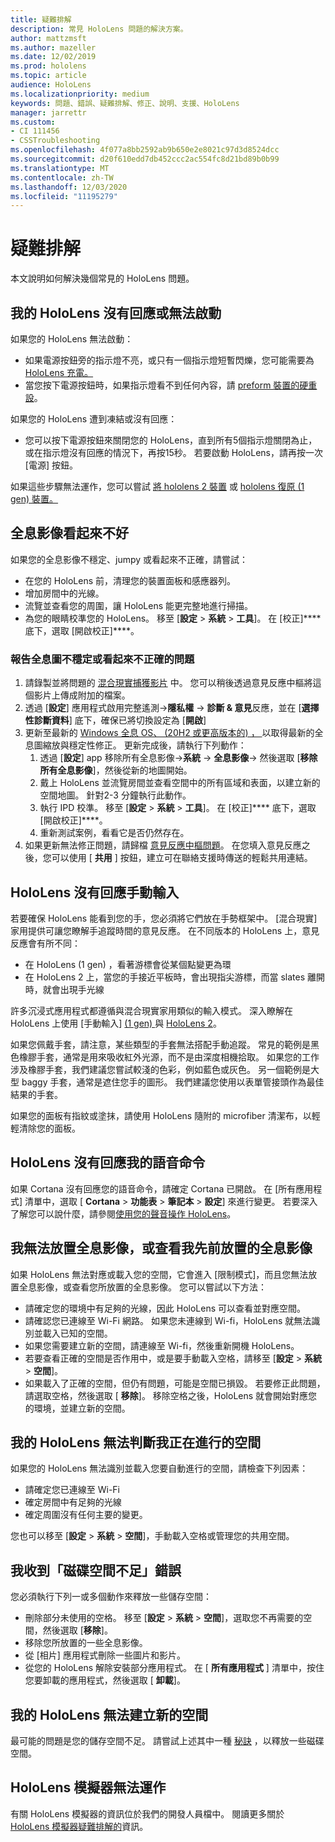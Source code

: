 ```yaml
---
title: 疑難排解
description: 常見 HoloLens 問題的解決方案。
author: mattzmsft
ms.author: mazeller
ms.date: 12/02/2019
ms.prod: hololens
ms.topic: article
audience: HoloLens
ms.localizationpriority: medium
keywords: 問題、錯誤、疑難排解、修正、說明、支援、HoloLens
manager: jarrettr
ms.custom:
- CI 111456
- CSSTroubleshooting
ms.openlocfilehash: 4f077a8bb2592ab9b650e2e8021c97d3d8524dcc
ms.sourcegitcommit: d20f610edd7db452ccc2ac554fc8d21bd89b0b99
ms.translationtype: MT
ms.contentlocale: zh-TW
ms.lasthandoff: 12/03/2020
ms.locfileid: "11195279"
---
```

# 疑難排解

本文說明如何解決幾個常見的 HoloLens 問題。

## 我的 HoloLens 沒有回應或無法啟動

如果您的 HoloLens 無法啟動：

- 如果電源按鈕旁的指示燈不亮，或只有一個指示燈短暫閃爍，您可能需要為 [HoloLens 充電。](hololens-recovery.md#charge-the-device)
- 當您按下電源按鈕時，如果指示燈看不到任何內容，請 [preform 裝置的硬重設](hololens-recovery.md#hard-reset-procedure)。

如果您的 HoloLens 遭到凍結或沒有回應：

- 您可以按下電源按鈕來關閉您的 HoloLens，直到所有5個指示燈關閉為止，或在指示燈沒有回應的情況下，再按15秒。 若要啟動 HoloLens，請再按一次 [電源] 按鈕。

如果這些步驟無法運作，您可以嘗試 [將 hololens 2 裝置](hololens-recovery.md) 或 [hololens 復原 (1 gen) 裝置。](hololens1-recovery.md)

## 全息影像看起來不好

如果您的全息影像不穩定、jumpy 或看起來不正確，請嘗試：

- 在您的 HoloLens 前，清理您的裝置面板和感應器列。
- 增加房間中的光線。
- 流覽並查看您的周圍，讓 HoloLens 能更完整地進行掃描。
- 為您的眼睛校準您的 HoloLens。 移至 [**設定**  >  **系統**  >  **工具**]。 在 [校正]**** 底下，選取 [開啟校正]****。
 
### 報告全息圖不穩定或看起來不正確的問題
 
1. 請錄製並將問題的 [混合現實捕獲影片](holographic-photos-and-videos.md#capture-a-mixed-reality-video) 中。 您可以稍後透過意見反應中樞將這個影片上傳成附加的檔案。  
1. 透過 [**設定**] 應用程式啟用完整遙測->**隱私權**  ->  **診斷 & 意見**反應，並在 [**選擇性診斷資料**] 底下，確保已將切換設定為 [**開啟**]
1. 更新至最新的 [Windows 全息 OS、 (20H2 或更高版本的) ， ](hololens-release-notes.md#windows-holographic-version-20h2)以取得最新的全息圖縮放與穩定性修正。 更新完成後，請執行下列動作：
    1. 透過 [**設定**] app 移除所有全息影像->**系統**  ->  **全息影像**-> 然後選取 [**移除所有全息影像**]，然後從新的地圖開始。
    1. 戴上 HoloLens 並流覽房間並查看空間中的所有區域和表面，以建立新的空間地圖。 針對2-3 分鐘執行此動作。
    1. 執行 IPD 校準。 移至 [**設定**  >  **系統**  >  **工具**]。 在 [校正]**** 底下，選取 [開啟校正]****。
    1. 重新測試案例，看看它是否仍然存在。
1. 如果更新無法修正問題，請歸檔 [意見反應中樞問題](hololens-feedback.md)。 在您填入意見反應之後，您可以使用 [ **共用** ] 按鈕，建立可在聯絡支援時傳送的輕鬆共用連結。

## HoloLens 沒有回應手動輸入

若要確保 HoloLens 能看到您的手，您必須將它們放在手勢框架中。  [混合現實] 家用提供可讓您瞭解手追蹤時間的意見反應。  在不同版本的 HoloLens 上，意見反應會有所不同：
- 在 HoloLens (1 gen) ，看著游標會從某個點變更為環
- 在 HoloLens 2 上，當您的手接近平板時，會出現指尖游標，而當 slates 離開時，就會出現手光線

許多沉浸式應用程式都遵循與混合現實家用類似的輸入模式。  深入瞭解在 HoloLens 上使用 [手動輸入] [ (1 gen) ](hololens1-basic-usage.md#use-hololens-with-your-hands) 與 [HoloLens 2](hololens2-basic-usage.md#the-hand-tracking-frame)。

如果您佩戴手套，請注意，某些類型的手套無法搭配手動追蹤。  常見的範例是黑色橡膠手套，通常是用來吸收紅外光源，而不是由深度相機拾取。  如果您的工作涉及橡膠手套，我們建議您嘗試較淺的色彩，例如藍色或灰色。  另一個範例是大型 baggy 手套，通常是遮住您手的圖形。 我們建議您使用以表單管接頭作為最佳結果的手套。

如果您的面板有指紋或塗抹，請使用 HoloLens 隨附的 microfiber 清潔布，以輕輕清除您的面板。

## HoloLens 沒有回應我的語音命令

如果 Cortana 沒有回應您的語音命令，請確定 Cortana 已開啟。 在 [所有應用程式] 清單中，選取 [ **Cortana**  >  **功能表**  >  **筆記本**  >  **設定**] 來進行變更。 若要深入了解您可以說什麼，請參閱[使用您的聲音操作 HoloLens](hololens-cortana.md)。

## 我無法放置全息影像，或查看我先前放置的全息影像

如果 HoloLens 無法對應或載入您的空間，它會進入 [限制模式]，而且您無法放置全息影像，或查看您所放置的全息影像。 您可以嘗試以下方法：

- 請確定您的環境中有足夠的光線，因此 HoloLens 可以查看並對應空間。
- 請確認您已連線至 Wi-Fi 網路。 如果您未連線到 Wi-fi，HoloLens 就無法識別並載入已知的空間。
- 如果您需要建立新的空間，請連線至 Wi-fi，然後重新開機 HoloLens。
- 若要查看正確的空間是否作用中，或是要手動載入空格，請移至 [**設定**  >  **系統**  >  **空間**]。
- 如果載入了正確的空間，但仍有問題，可能是空間已損毀。 若要修正此問題，請選取空格，然後選取 [ **移除**]。 移除空格之後，HoloLens 就會開始對應您的環境，並建立新的空間。

## 我的 HoloLens 無法判斷我正在進行的空間

如果您的 HoloLens 無法識別並載入您要自動進行的空間，請檢查下列因素：

- 請確定您已連線至 Wi-Fi
- 確定房間中有足夠的光線
- 確定周圍沒有任何主要的變更。

您也可以移至 [**設定**  >  **系統**  >  **空間**]，手動載入空格或管理您的共用空間。

## 我收到「磁碟空間不足」錯誤

您必須執行下列一或多個動作來釋放一些儲存空間：

- 刪除部分未使用的空格。 移至 [**設定**  >  **系統**  >  **空間**]，選取您不再需要的空間，然後選取 [**移除**]。
- 移除您所放置的一些全息影像。
- 從 [相片] 應用程式刪除一些圖片和影片。
- 從您的 HoloLens 解除安裝部分應用程式。 在 [ **所有應用程式** ] 清單中，按住您要卸載的應用程式，然後選取 [ **卸載**]。

## 我的 HoloLens 無法建立新的空間

最可能的問題是您的儲存空間不足。 請嘗試上述其中一種 [秘訣](#im-getting-a-low-disk-space-error) ，以釋放一些磁碟空間。

## HoloLens 模擬器無法運作

有關 HoloLens 模擬器的資訊位於我們的開發人員檔中。  閱讀更多關於 [HoloLens 模擬器疑難排解的](https://docs.microsoft.com/windows/mixed-reality/using-the-hololens-emulator#troubleshooting)資訊。
